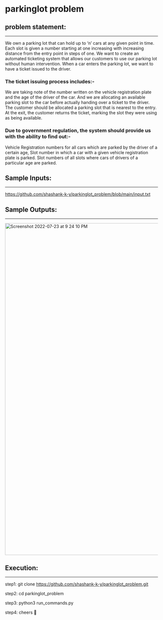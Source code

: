 # parkinglot problem

## problem statement:
----------------------

We own a parking lot that can hold up to ‘n’ cars at any given point in time. Each slot is given a number starting at one increasing with increasing distance from the entry point in steps of one. We want to create an automated ticketing system that allows our customers to use our parking lot without human intervention.
When a car enters the parking lot, we want to have a ticket issued to the driver.

### The ticket issuing process includes:- 

We are taking note of the number written on the vehicle registration plate and the age of the driver of the car.
And we are allocating an available parking slot to the car before actually handing over a ticket to the driver.
The customer should be allocated a parking slot that is nearest to the entry. At the exit, 
the customer returns the ticket, marking the slot they were using as being available.


### Due to government regulation, the system should provide us with the ability to find out:-

Vehicle Registration numbers for all cars which are parked by the driver of a certain age,
Slot number in which a car with a given vehicle registration plate is parked. 
Slot numbers of all slots where cars of drivers of a particular age are parked.


## Sample Inputs:
----------------------
https://github.com/shashank-k-y/parkinglot_problem/blob/main/input.txt


## Sample Outputs:
----------------------
<img width="1092" alt="Screenshot 2022-07-23 at 9 24 10 PM" src="https://user-images.githubusercontent.com/74789167/180612685-1823ac73-3dc4-42d1-b7b6-b1d241350f3b.png">


## Execution:
--------------

step1:
    git clone https://github.com/shashank-k-y/parkinglot_problem.git

step2:
    cd parkinglot_problem
    
step3:
    python3 run_commands.py
    
step4:
    cheers 🍻 
